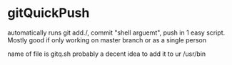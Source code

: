 # gitQuickPush
automatically runs git add./, commit "shell arguemt", push in 1 easy script. Mostly good if only working on master branch or as a single person

name of file is gitq.sh
probably a decent idea to add it to ur /usr/bin
